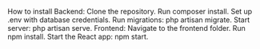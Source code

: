 How to install 
Backend:
Clone the repository.
Run composer install.
Set up .env with database credentials.
Run migrations: php artisan migrate.
Start server: php artisan serve.
Frontend:
Navigate to the frontend folder.
Run npm install.
Start the React app: npm start.
